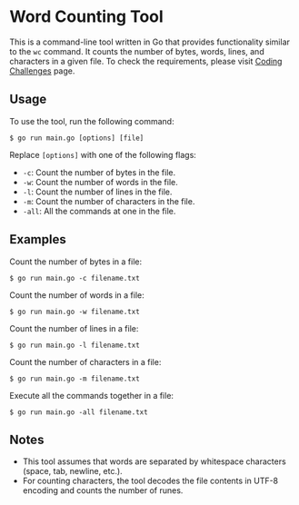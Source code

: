 # Word Counting Tool

This is a command-line tool written in Go that provides functionality similar to the `wc` command. It counts the number of bytes, words, lines, and characters in a given file. To check the requirements, please visit [Coding Challenges](https://codingchallenges.fyi/challenges/challenge-wc) page.

## Usage

To use the tool, run the following command:

```
$ go run main.go [options] [file]
```

Replace `[options]` with one of the following flags:

- `-c`: Count the number of bytes in the file.
- `-w`: Count the number of words in the file.
- `-l`: Count the number of lines in the file.
- `-m`: Count the number of characters in the file.
- `-all`: All the commands at one in the file.

## Examples

Count the number of bytes in a file:
```
$ go run main.go -c filename.txt
```

Count the number of words in a file:
```
$ go run main.go -w filename.txt
```

Count the number of lines in a file:
```
$ go run main.go -l filename.txt
```

Count the number of characters in a file:
```
$ go run main.go -m filename.txt
```

Execute all the commands together in a file:
```
$ go run main.go -all filename.txt
```

## Notes

- This tool assumes that words are separated by whitespace characters (space, tab, newline, etc.).
- For counting characters, the tool decodes the file contents in UTF-8 encoding and counts the number of runes.